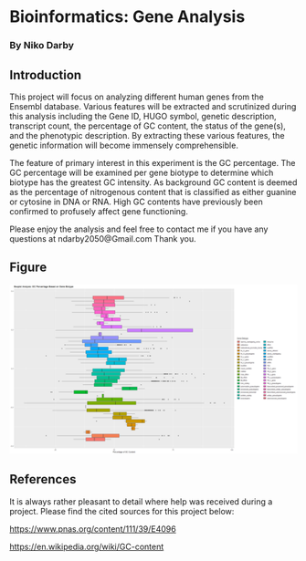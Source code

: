 # Bioinformatics: Gene Analysis
### By Niko Darby 

## Introduction

<p> This project will focus on analyzing different human genes from the Ensembl database. Various features will be extracted and scrutinized during this analysis including the Gene ID, HUGO symbol, genetic description, transcript count, the percentage of GC content, the status of the gene(s), and the phenotypic description. By extracting these various features, the genetic information will become immensely comprehensible. </p>

<p> The feature of primary interest in this experiment is the GC percentage. The GC percentage will be examined per gene biotype to determine which biotype has the greatest GC intensity. As background GC content is deemed as the percentage of nitrogenous content that is classified as either guanine or cytosine in DNA or RNA. High GC contents have previously been confirmed to profusely affect gene functioning. </p> 

<p> Please enjoy the analysis and feel free to contact me if you have any questions at ndarby2050@Gmail.com Thank you. </p> 


## Figure

![](https://github.com/darbyna/Gene_Analysis/blob/master/Figure/Figure1.png?raw=true)

## References
<p> It is always rather pleasant to detail where help was received during a project. Please find the cited sources for this project below: 
  
https://www.pnas.org/content/111/39/E4096

https://en.wikipedia.org/wiki/GC-content
